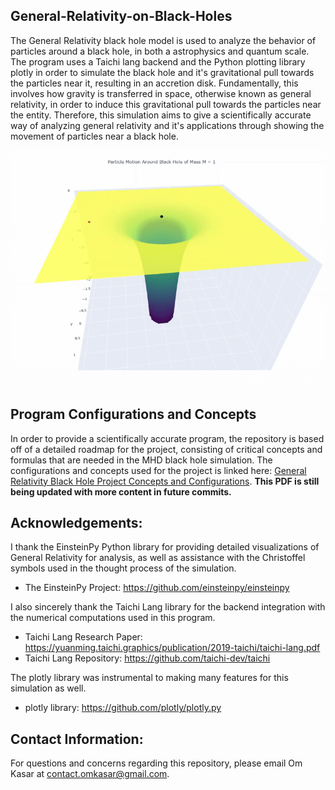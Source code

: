## General-Relativity-on-Black-Holes

The General Relativity black hole model is used to analyze the behavior of particles around a black hole, in both a astrophysics and quantum scale. The program uses a Taichi lang backend and the Python plotting library plotly in order to simulate the black hole and it's gravitational pull towards the particles near it, resulting in an accretion disk. Fundamentally, this involves how gravity is transferred in space, otherwise known as general relativity, in order to induce this gravitational pull towards the particles near the entity. Therefore, this simulation aims to give a scientifically accurate way of analyzing general relativity and it's applications through showing the movement of particles near a black hole.

![alt text](figures/simulation.gif)

## Program Configurations and Concepts

In order to provide a scientifically accurate program, the repository is based off of a detailed roadmap for the project, consisting of critical concepts and formulas that are needed in the MHD black hole simulation. The configurations and concepts used for the project is linked here: [General Relativity Black Hole Project Concepts and Configurations](https://drive.google.com/file/d/1h41U-CFilZ9jexLTXPLW_PiRI_22rOOk/view?usp=sharing). **This PDF is still being updated with more content in future commits.**

## Acknowledgements:
I thank the EinsteinPy Python library for providing detailed visualizations of General Relativity for analysis, as well as assistance with the Christoffel symbols used in the thought process of the simulation.

- The EinsteinPy Project: https://github.com/einsteinpy/einsteinpy

I also sincerely thank the Taichi Lang library for the backend integration with the numerical computations used in this program.

- Taichi Lang Research Paper: https://yuanming.taichi.graphics/publication/2019-taichi/taichi-lang.pdf
- Taichi Lang Repository: https://github.com/taichi-dev/taichi

The plotly library was instrumental to making many features for this simulation as well.

- plotly library: https://github.com/plotly/plotly.py

## Contact Information:
For questions and concerns regarding this repository, please email Om Kasar at contact.omkasar@gmail.com.